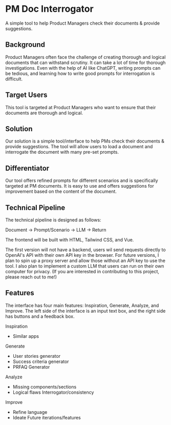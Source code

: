 # PM Doc Interrogator
A simple tool to help Product Managers check their documents & provide suggestions.

## Background
Product Managers often face the challenge of creating thorough and logical documents that can withstand scrutiny. It can take a lot of time for thorough investigations. Even with the help of AI like ChatGPT, writing prompts can be tedious, and learning how to write good prompts for interrogation is difficult.

## Target Users
This tool is targeted at Product Managers who want to ensure that their documents are thorough and logical.

## Solution
Our solution is a simple tool/interface to help PMs check their documents & provide suggestions. The tool will allow users to load a document and interrogate the document with many pre-set prompts.

## Differentiator
Our tool offers refined prompts for different scenarios and is specifically targeted at PM documents. It is easy to use and offers suggestions for improvement based on the content of the document.

## Technical Pipeline
The technical pipeline is designed as follows:

Document -> Prompt/Scenario -> LLM -> Return

The frontend will be built with HTML, Tailwind CSS, and Vue.

The first version will not have a backend, users wil send requests directly to OpenAI's API with their own API key in the browser. For future versions, I plan to spin up a proxy server and allow those without an API key to use the tool. I also plan to implement a custom LLM that users can run on their own computer for privacy. (If you are interested in contributing to this project, please reach out to me!)

## Features
The interface has four main features: Inspiration, Generate, Analyze, and Improve. The left side of the interface is an input text box, and the right side has buttons and a feedback box.

Inspiration
- Similar apps

Generate
- User stories generator
- Success criteria generator
- PRFAQ Generator

Analyze
- Missing components/sections
- Logical flaws Interrogator/consistency

Improve
- Refine language
- Ideate Future iterations/features